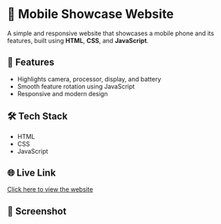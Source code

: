 # 📱 Mobile Showcase Website

A simple and responsive website that showcases a mobile phone and its features, built using **HTML**, **CSS**, and **JavaScript**.

## 🚀 Features
- Highlights camera, processor, display, and battery
- Smooth feature rotation using JavaScript
- Responsive and modern design

## 🛠️ Tech Stack
- HTML
- CSS
- JavaScript

## 🌐 Live Link
[Click here to view the website](https://buildwithvanshika.github.io/Mobile-website/)

## 📸 Screenshot
 
